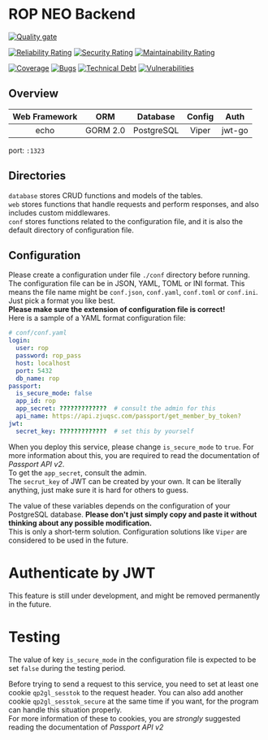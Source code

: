 # ROP NEO Backend

[![Quality gate](https://sonarqube.zjuqsc.com/api/project_badges/quality_gate?project=rop-back-neo)](https://sonarqube.zjuqsc.com/dashboard?id=rop-back-neo)

[![Reliability Rating](https://sonarqube.zjuqsc.com/api/project_badges/measure?project=rop-back-neo&metric=reliability_rating)](https://sonarqube.zjuqsc.com/dashboard?id=rop-back-neo)
[![Security Rating](https://sonarqube.zjuqsc.com/api/project_badges/measure?project=rop-back-neo&metric=security_rating)](https://sonarqube.zjuqsc.com/dashboard?id=rop-back-neo)
[![Maintainability Rating](https://sonarqube.zjuqsc.com/api/project_badges/measure?project=rop-back-neo&metric=sqale_rating)](https://sonarqube.zjuqsc.com/dashboard?id=rop-back-neo)

[![Coverage](https://sonarqube.zjuqsc.com/api/project_badges/measure?project=rop-back-neo&metric=coverage)](https://sonarqube.zjuqsc.com/dashboard?id=rop-back-neo)
[![Bugs](https://sonarqube.zjuqsc.com/api/project_badges/measure?project=rop-back-neo&metric=bugs)](https://sonarqube.zjuqsc.com/dashboard?id=rop-back-neo)
[![Technical Debt](https://sonarqube.zjuqsc.com/api/project_badges/measure?project=rop-back-neo&metric=sqale_index)](https://sonarqube.zjuqsc.com/dashboard?id=rop-back-neo)
[![Vulnerabilities](https://sonarqube.zjuqsc.com/api/project_badges/measure?project=rop-back-neo&metric=vulnerabilities)](https://sonarqube.zjuqsc.com/dashboard?id=rop-back-neo)



## Overview
| Web Framework | ORM | Database | Config | Auth |
| :---------: | :---: | :------: | :-----: | :-----------: |
| echo | GORM 2.0 | PostgreSQL | Viper | jwt-go |

port: `:1323`



## Directories
`database` stores CRUD functions and models of the tables.  
`web` stores functions that handle requests and perform responses, and also includes custom middlewares.  
`conf` stores functions related to the configuration file, and it is also the default directory of configuration file.



## Configuration
Please create a configuration under file `./conf` directory before running.  
The configuration file can be in JSON, YAML, TOML or INI format. This means the file name might be `conf.json`, `conf.yaml`, `conf.toml` or `conf.ini`. Just pick a format you like best.  
**Please make sure the extension of configuration file is correct!**   
Here is a sample of a YAML format configuration file:  

```yaml
# conf/conf.yaml
login:
  user: rop
  password: rop_pass
  host: localhost
  port: 5432
  db_name: rop
passport:
  is_secure_mode: false
  app_id: rop
  app_secret: ?????????????  # consult the admin for this
  api_name: https://api.zjuqsc.com/passport/get_member_by_token?
jwt:
  secret_key: ?????????????  # set this by yourself
```

When you deploy this service, please change `is_secure_mode` to `true`. For more information about this, you are required to read the documentation of *Passport API v2*.  
To get the `app_secret`, consult the admin.   
The `secrut_key` of JWT can be created by your own. It can be literally anything, just make sure it is hard for others to guess.  

The value of these variables depends on the configuration of your PostgreSQL database. **Please don't just simply copy and paste it without thinking about any possible modification.**  
This is only a short-term solution. Configuration solutions like `Viper` are considered to be used in the future.



# Authenticate by JWT
This feature is still under development, and might be removed permanently in the future.  



# Testing
The value of key `is_secure_mode` in the configuration file is expected to be set `false` during the testing period.  

Before trying to send a request to this service, you need to set at least one cookie `qp2gl_sesstok` to the request header. You can also add another cookie `qp2gl_sesstok_secure` at the same time if you want, for the program can handle this situation properly.  
For more information of these to cookies, you are *strongly* suggested reading the documentation of *Passport API v2*

